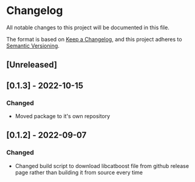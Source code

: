 # Changelog
All notable changes to this project will be documented in this file.

The format is based on [Keep a Changelog](https://keepachangelog.com/en/1.0.0/),
and this project adheres to [Semantic Versioning](https://semver.org/spec/v2.0.0.html).

## [Unreleased]
## [0.1.3] - 2022-10-15
### Changed
* Moved package to it's own repository

## [0.1.2] - 2022-09-07
### Changed
* Changed build script to download libcatboost file from github release page rather than building it from source every time